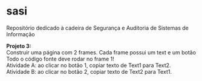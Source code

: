 # sasi
Repositório dedicado à cadeira de Segurança e Auditoria de Sistemas de Informação

<b>Projeto 3:</b>
<br>
Construir uma página com 2 frames. Cada frame possui um text e um botão
<br>
Todo o código fonte deve rodar no frame 1!
<br>
Atividade A: ao clicar no botão 1, copiar texto de Text1 para Text2.
<br>
Atividade B: ao clicar no botão 2, copiar texto de Text2 para Text1.
